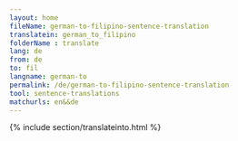 ```yaml
---
layout: home
fileName: german-to-filipino-sentence-translation
translatein: german_to_filipino
folderName : translate
lang: de
from: de
to: fil
langname: german-to
permalink: /de/german-to-filipino-sentence-translation
tool: sentence-translations
matchurls: en&&de
---
```

{% include section/translateinto.html %}
